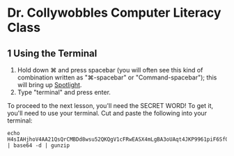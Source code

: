 # Dr. Collywobbles Computer Literacy Class

## 1 Using the Terminal

1. Hold down ⌘ and press spacebar (you will often see this kind of combination written as "⌘-spacebar" or "Command-spacebar"); this will bring up [Spotlight](https://support.apple.com/en-us/HT204014).
2. Type "terminal" and press enter.

To proceed to the next lesson, you'll need the SECRET WORD!  To get it, you'll need to use your terminal.  Cut and paste the following into your terminal:

```
echo H4sIAHjhoV4AA21QsQrCMBDd8wsu52QKQgV1cFRwEASX4mLgBA3oUAqt4JKP9961piF6SfOu1/f6cmeImAgHYHJZrmq8ISgPBmFRCxoKsmRbLqKqVFnIRCBCJagqMMLopf9huDMPCAAnUaHUU0dVAGvGLLZXzcgF4aVe9CVGlbrrsjGLXgwVGpCDLRVDX06noR8knWsmj+u9ZAIm6bb8mVoW5l+tenjq/K31L3o37Z2enVx5s653x9P5sK32MJqaD8ndSyGsAQAA | base64 -d | gunzip
```
